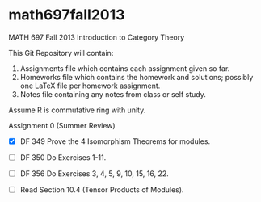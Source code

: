 math697fall2013
===============

MATH 697 Fall 2013 Introduction to Category Theory

This Git Repository will contain:

1. Assignments file which contains each assignment given so far.
2. Homeworks file which contains the homework and solutions; possibly one LaTeX file per homework assignment.
3. Notes file containing any notes from class or self study.

Assume R is commutative ring with unity.

Assignment 0 (Summer Review)

- [x] DF 349 Prove the 4 Isomorphism Theorems for modules.
- [ ] DF 350 Do Exercises 1-11.
- [ ] DF 356 Do Exercises 3, 4, 5, 9, 10, 15, 16, 22.
- [ ] Read Section 10.4 (Tensor Products of Modules).





